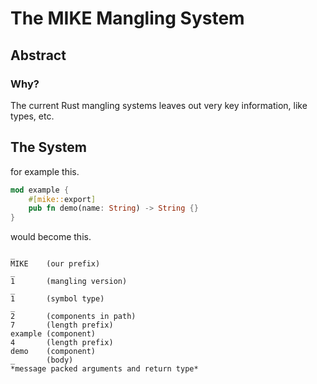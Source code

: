 # The MIKE Mangling System
## Abstract
### Why?
The current Rust mangling systems leaves out very key information, like types, etc.

## The System
for example this.
```rust
mod example {
	#[mike::export]
	pub fn demo(name: String) -> String {}
}
```
would become this.

```
_
MIKE 	(our prefix)
_
1 		(mangling version)
_
1		(symbol type)
_
2   	(components in path)
7 		(length prefix)
example (component)
4 		(length prefix)
demo 	(component)
_ 		(body)
*message packed arguments and return type*
```
